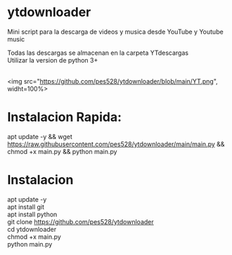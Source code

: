 # ytdownloader
<p>Mini script para la descarga de videos y musica desde YouTube y Youtube music</p>
Todas las descargas se almacenan en la carpeta YTdescargas<br>
Utilizar la version de python 3+<br>
<br>

<img src="https://github.com/pes528/ytdownloader/blob/main/YT.png", widht=100%>
<br>



# Instalacion Rapida:

apt update -y && wget https://raw.githubusercontent.com/pes528/ytdownloader/main/main.py && chmod +x main.py && python main.py

# Instalacion
apt update -y<br>
apt install git<br>
apt install python<br>
git clone https://github.com/pes528/ytdownloader<br>
cd ytdownloader<br>
chmod +x main.py<br>
python main.py<br>
